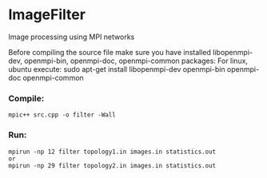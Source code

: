 # ImageFilter
Image processing using MPI networks

Before compiling the source file make sure you have installed libopenmpi-dev,
openmpi-bin, openmpi-doc, openmpi-common packages:
For linux, ubuntu execute:
	sudo apt-get install libopenmpi-dev openmpi-bin openmpi-doc openmpi-common


### Compile:
	mpic++ src.cpp -o filter -Wall
### Run:
	mpirun -np 12 filter topology1.in images.in statistics.out
	or
	mpirun -np 29 filter topology2.in images.in statistics.out

